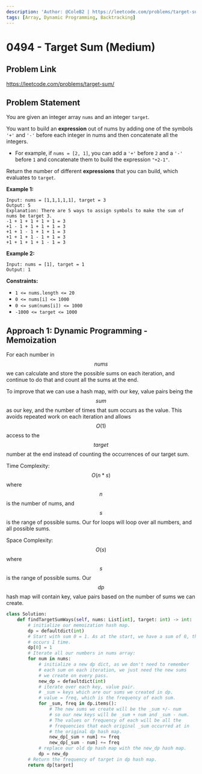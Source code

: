 ```yaml
---
description: 'Author: @ColeB2 | https://leetcode.com/problems/target-sum/'
tags: [Array, Dynamic Programming, Backtracking]
---
```


# 0494 - Target Sum (Medium)

## Problem Link

https://leetcode.com/problems/target-sum/

## Problem Statement

You are given an integer array `nums` and an integer `target`.

You want to build an **expression** out of nums by adding one of the symbols `'+'` and `'-'` before each integer in nums and then concatenate all the integers.

- For example, if `nums = [2, 1]`, you can add a `'+'` before `2` and a `'-'` before `1` and concatenate them to build the expression `"+2-1"`.

Return the number of different **expressions** that you can build, which evaluates to `target`.

**Example 1:**

```
Input: nums = [1,1,1,1,1], target = 3
Output: 5
Explanation: There are 5 ways to assign symbols to make the sum of nums be target 3.
-1 + 1 + 1 + 1 + 1 = 3
+1 - 1 + 1 + 1 + 1 = 3
+1 + 1 - 1 + 1 + 1 = 3
+1 + 1 + 1 - 1 + 1 = 3
+1 + 1 + 1 + 1 - 1 = 3
```

**Example 2:**

```
Input: nums = [1], target = 1
Output: 1
```

**Constraints:**

- `1 <= nums.length <= 20`
- `0 <= nums[i] <= 1000`
- `0 <= sum(nums[i]) <= 1000`
- `-1000 <= target <= 1000`

## Approach 1: Dynamic Programming - Memoization

For each number in $$nums$$ we can calculate and store the possible sums on each iteration, and continue to do that and count all the sums at the end.

To improve that we can use a hash map, with our key, value pairs being the $$sum$$ as our key, and the number of times that sum occurs as the value. This avoids repeated work on each iteration and allows $$O(1)$$ access to the $$target$$ number at the end instead of counting the occurrences of our target sum.

Time Complexity: $$O(n * s)$$ where $$n$$ is the number of nums, and $$s$$ is the range of possible sums. Our for loops will loop over all numbers, and all possible sums.

Space Complexity: $$O(s)$$ where $$s$$ is the range of possible sums. Our $$dp$$ hash map will contain key, value pairs based on the number of sums we can create.

<Tabs>
<TabItem value="python" label="Python">
<SolutionAuthor name="@ColeB2"/>

```py
class Solution:
    def findTargetSumWays(self, nums: List[int], target: int) -> int:
        # initialize our memoization hash map.
        dp = defaultdict(int)
        # Start with sum 0 = 1. As at the start, we have a sum of 0, that
        # occurs 1 time.
        dp[0] = 1
        # Iterate all our numbers in nums array:
        for num in nums:
            # initialize a new dp dict, as we don't need to remember
            # each sum on each iteration, we just need the new sums
            # we create on every pass.
            new_dp = defaultdict(int)
            # iterate over each key, value pair.
            # _sum = keys which are our sums we created in dp.
            # value = freq, which is the frequency of each sum.
            for _sum, freq in dp.items():
                # The new sums we create will be the _sum +/- num
                # so our new keys will be _sum + num and _sum - num.
                # The values or frequency of each will be all the
                # frequencies that each original _sum occurred at in
                # the original dp hash map.
                new_dp[_sum + num] += freq
                new_dp[_sum - num] += freq
            # replace our old dp hash map with the new_dp hash map.
            dp = new_dp
        # Return the frequency of target in dp hash map.
        return dp[target]
```

</TabItem>
</Tabs>
